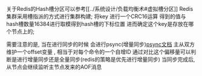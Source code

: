 关于Redis的Hash槽分区可以参考[[../系统设计/负载均衡术#虚拟槽分区]]
Redis集群采用槽指派的方式进行集群构建; 
将key 进行一个CRC16运算 得到的值与hash槽数量16384进行取模得到hash槽的下标位置  进而确定这个key是存放在哪个节点上的;

需要注意的是, 当在进行同步的时候  会进行psync(增量同步)[psync文档](https://redis.io/commands/psync/)
主从双方维护一个offset变量 , 相当于对每个命令的一个自增ID 通过对比这个偏移量可以判断是进行增量同步还是全量同步(redis的策略是优先进行增量同步)
当同步完成后, 从节点会继续监听主节点发来的AOF消息

